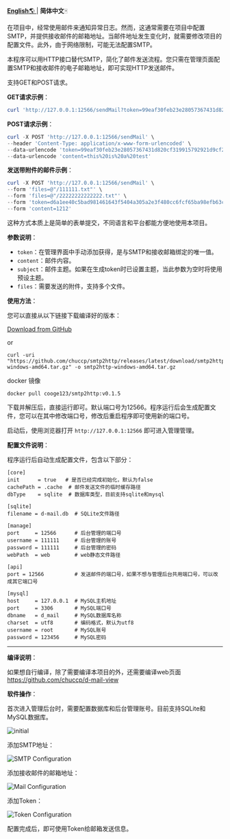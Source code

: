 [**English**🌎 ](./README.md)| **简体中文**🀄

在项目中，经常使用邮件来通知异常日志。然而，这通常需要在项目中配置SMTP，并提供接收邮件的邮箱地址。当邮件地址发生变化时，就需要修改项目的配置文件。此外，由于网络限制，可能无法配置SMTP。

本程序可以用HTTP接口替代SMTP，简化了邮件发送流程。您只需在管理页面配置SMTP和接收邮件的电子邮箱地址，即可实现HTTP发送邮件。

支持GET和POST请求。

**GET请求示例**：

```powershell
curl 'http://127.0.0.1:12566/sendMail?token=99eaf30feb23e28057367431d820cf319915792921d9cf21b5f761fb75433225&content=this%20is%20a%20test'
```

**POST请求示例**：

```powershell
curl -X POST 'http://127.0.0.1:12566/sendMail' \
--header 'Content-Type: application/x-www-form-urlencoded' \
--data-urlencode 'token=99eaf30feb23e28057367431d820cf319915792921d9cf21b5f761fb75433225' \
--data-urlencode 'content=this%20is%20a%20test'
```

**发送带附件的邮件示例**：

```powershell
curl -X POST 'http://127.0.0.1:12566/sendMail' \
--form 'files=@"/111111.txt"' \
--form 'files=@"/22222222222222.txt"' \
--form 'token=d6a1ee40c5bad981461643f5404a305a2e3f480cc6fcf65ba98efb63ce32d471"' \
--form 'content=1212'
```

这种方式本质上是简单的表单提交，不同语言和平台都能方便地使用本项目。

**参数说明**：

- `token`：在管理界面中手动添加获得，是与SMTP和接收邮箱绑定的唯一值。
- `content`：邮件内容。
- `subject`：邮件主题。如果在生成token时已设置主题，当此参数为空时将使用预设主题。
- `files`：需要发送的附件，支持多个文件。

**使用方法**：

您可以直接从以下链接下载编译好的版本：

[Download from GitHub](https://github.com/chuccp/smtp2http/releases)

or

```
curl -uri "https://github.com/chuccp/smtp2http/releases/latest/download/smtp2http-windows-amd64.tar.gz" -o smtp2http-windows-amd64.tar.gz
```

docker 镜像
```
docker pull cooge123/smtp2http:v0.1.5
```
下载并解压后，直接运行即可。默认端口号为12566。程序运行后会生成配置文件，您可以在其中修改端口号，修改后重启程序即可使用新的端口号。

启动后，使用浏览器打开 `http://127.0.0.1:12566` 即可进入管理管理。

**配置文件说明**：

程序运行后自动生成配置文件，包含以下部分：

```
[core]
init      = true   # 是否已经完成初始化，默认为false
cachePath = .cache  # 邮件发送文件的临时缓存路径
dbType    = sqlite  # 数据库类型，目前支持sqlite和mysql

[sqlite]
filename = d-mail.db  # SQLite文件路径

[manage]
port     = 12566      # 后台管理的端口号
username = 111111     # 后台管理的账号
password = 111111     # 后台管理的密码
webPath  = web        # web静态文件路径

[api]
port = 12566          # 发送邮件的端口号，如果不想与管理后台共用端口号，可以改成其它端口号

[mysql]
host     = 127.0.0.1  # MySQL主机地址
port     = 3306       # MySQL端口号
dbname   = d_mail     # MySQL数据库名称
charset  = utf8       # 编码格式，默认为utf8
username = root       # MySQL账号
password = 123456     # MySQL密码
```

---

**编译说明**：

如果想自行编译，除了需要编译本项目的外，还需要编译web页面 https://github.com/chuccp/d-mail-view

**软件操作**：

首次进入管理后台时，需要配置数据库和后台管理账号。目前支持SQLite和MySQL数据库。

![initial](initial.png "Initial Configuration")

添加SMTP地址：

![SMTP Configuration](STMP.png "SMTP Configuration")

添加接收邮件的邮箱地址：

![Mail Configuration](mail.png "Mail Configuration")

添加Token：

![Token Configuration](token.png "Token Configuration")

配置完成后，即可使用Token给邮箱发送信息。



